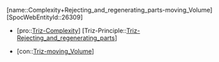 ﻿---
type: TrizContradiction
aliases:
- Complexity+Rejecting_and_regenerating_parts-moving_Volume
license: CC BY-SA 4.0
copyright: https://github.com/SpocWeb
IsDeleted: false
IsReadOnly: false
Confidential: public
tags: 
- Triz/Contradiction
---
[name::Complexity+Rejecting_and_regenerating_parts-moving_Volume]
[SpocWebEntityId::26309]
+ [pro::[Triz-Complexity](tech/Triz/Parameter/Triz-Complexity.md)]
[Triz-Principle::[Triz-Rejecting_and_regenerating_parts](tech/Triz/Principle/Triz-Rejecting_and_regenerating_parts.md)]
- [con::[Triz-moving_Volume](tech/Triz/Parameter/Triz-moving_Volume.md)]

